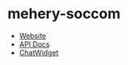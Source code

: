# mehery-soccom


* [Website](https://www.mehery.com)
* [API Docs](https://mehery-soccom.github.io/server-xms/public/index.html)
* [ChatWidget](https://mehery-soccom.github.io/chat-widget/README.md)


